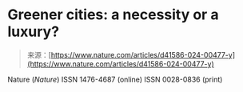 <!--yml
category: 未分类
date: 2024-05-27 15:00:02
-->

# Greener cities: a necessity or a luxury?

> 来源：[https://www.nature.com/articles/d41586-024-00477-y](https://www.nature.com/articles/d41586-024-00477-y)

Nature (*Nature*) ISSN 1476-4687 (online) ISSN 0028-0836 (print)